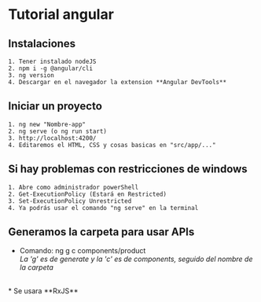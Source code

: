 # Tutorial angular
## Instalaciones
    1. Tener instalado nodeJS
    2. npm i -g @angular/cli
    3. ng version
    4. Descargar en el navegador la extension **Angular DevTools**

## Iniciar un proyecto
    1. ng new "Nombre-app"
    2. ng serve (o ng run start)
    3. http://localhost:4200/
    4. Editaremos el HTML, CSS y cosas basicas en "src/app/..."

## Si hay problemas con restricciones de windows
    1. Abre como administrador powerShell
    2. Get-ExecutionPolicy (Estará en Restricted)
    3. Set-ExecutionPolicy Unrestricted
    4. Ya podrás usar el comando "ng serve" en la terminal

## Generamos la carpeta para usar APIs
* Comando: ng g c components/product
<br> *La 'g' es de generate y la 'c' es de components, seguido del nombre de la carpeta*
<br>
* Se usara **RxJS**
